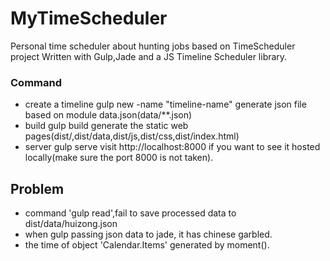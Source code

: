 # MyTimeScheduler
Personal time scheduler about hunting jobs based on TimeScheduler project
Written with Gulp,Jade and a JS Timeline Scheduler library.

### Command
+ create a timeline
gulp new -name "timeline-name"
generate json file based on module data.json(data/**.json)
+ build 
gulp build
generate the static web pages(dist/,dist/data,dist/js,dist/css,dist/index.html)
+ server
gulp serve
visit http://localhost:8000 if you want to see it hosted locally(make sure the port 8000 is not taken).

## Problem
+ command 'gulp read',fail to save processed data to dist/data/huizong.json
+ when gulp passing json data to jade, it has chinese garbled.
+ the time of object 'Calendar.Items' generated by moment().
 
